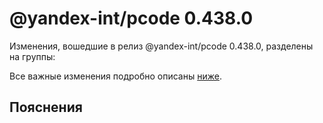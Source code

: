 # @yandex-int/pcode 0.438.0

<!-- ЧЕЛОВЕЧЕСКОЕ ВСТУПЛЕНИЕ -->

Изменения, вошедшие в релиз @yandex-int/pcode 0.438.0, разделены на группы:

Все важные изменения подробно описаны [ниже](#Пояснения).

## Пояснения

